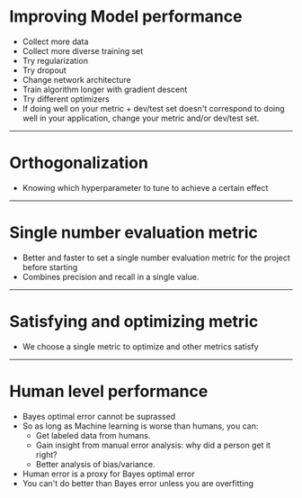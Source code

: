 # Improving Model performance
  - Collect more data
  - Collect more diverse training set
  - Try regularization
  - Try dropout
  - Change network architecture
  - Train algorithm longer with gradient descent
  - Try different optimizers
  - If doing well on your metric + dev/test set doesn't correspond to doing well in your application, change your metric and/or dev/test set.
---

# Orthogonalization
  - Knowing which hyperparameter to tune to achieve a certain effect

---

# Single number evaluation metric
  - Better and faster to set a single number evaluation metric for the project before starting
  - Combines precision and recall in a single value.

---

# Satisfying and optimizing metric 
  - We choose a single metric to optimize and other metrics satisfy

---

# Human level performance
  - Bayes optimal error cannot be suprassed
  - So as long as Machine learning is worse than humans, you can:
      - Get labeled data from humans.
      - Gain insight from manual error analysis: why did a person get it right?
      - Better analysis of bias/variance.
  - Human error is a proxy for Bayes optimal error
  - You can't do better than Bayes error unless you are overfitting
